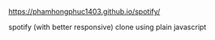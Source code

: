 https://phamhongphuc1403.github.io/spotify/

 spotify (with better responsive) clone using plain javascript
